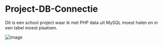# Project-DB-Connectie
Dit is een school project waar ik met PHP data uit MySQL moest halen en in een tabel moest plaatsen.

![image](https://github.com/RayanK0/Project-DB-Connectie/assets/59512147/0e84de1b-2eef-4e98-aceb-d709efc3e1aa)
